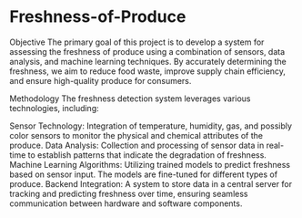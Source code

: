 # Freshness-of-Produce
Objective
The primary goal of this project is to develop a system for assessing the freshness of produce using a combination of sensors, data analysis, and machine learning techniques. By accurately determining the freshness, we aim to reduce food waste, improve supply chain efficiency, and ensure high-quality produce for consumers.

Methodology
The freshness detection system leverages various technologies, including:

Sensor Technology: Integration of temperature, humidity, gas, and possibly color sensors to monitor the physical and chemical attributes of the produce.
Data Analysis: Collection and processing of sensor data in real-time to establish patterns that indicate the degradation of freshness.
Machine Learning Algorithms: Utilizing trained models to predict freshness based on sensor input. The models are fine-tuned for different types of produce.
Backend Integration: A system to store data in a central server for tracking and predicting freshness over time, ensuring seamless communication between hardware and software components.
